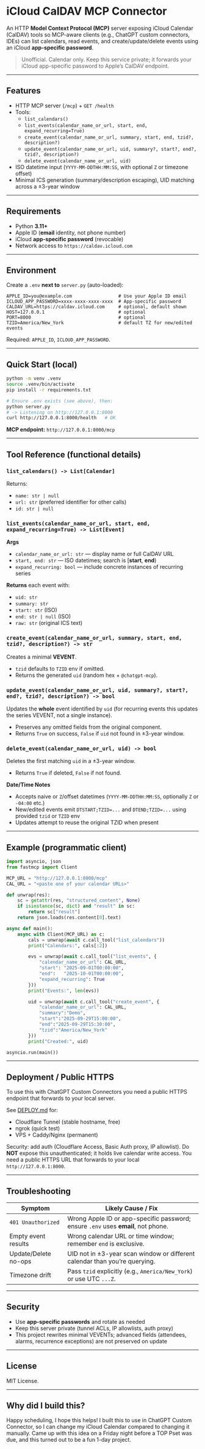 # iCloud CalDAV MCP Connector

An HTTP **Model Context Protocol (MCP)** server exposing iCloud Calendar (CalDAV) tools so MCP-aware clients (e.g., ChatGPT custom connectors, IDEs) can list calendars, read events, and create/update/delete events using an iCloud **app-specific password**.

> Unofficial. Calendar only. Keep this service private; it forwards your iCloud app-specific password to Apple’s CalDAV endpoint.

---

## Features

- HTTP MCP server (`/mcp`) + `GET /health`
- Tools:
  - `list_calendars()`
  - `list_events(calendar_name_or_url, start, end, expand_recurring=True)`
  - `create_event(calendar_name_or_url, summary, start, end, tzid?, description?)`
  - `update_event(calendar_name_or_url, uid, summary?, start?, end?, tzid?, description?)`
  - `delete_event(calendar_name_or_url, uid)`
- ISO datetime input (`YYYY-MM-DDTHH:MM:SS`, with optional `Z` or timezone offset)
- Minimal ICS generation (summary/description escaping), UID matching across a ±3-year window

---

## Requirements

- Python **3.11+**
- Apple ID (**email** identity, not phone number)
- iCloud **app-specific password** (revocable)
- Network access to `https://caldav.icloud.com`

---

## Environment

Create a `.env` **next to** `server.py` (auto-loaded):

```env
APPLE_ID=you@example.com                 # Use your Apple ID email
ICLOUD_APP_PASSWORD=xxxx-xxxx-xxxx-xxxx  # App-specific password
CALDAV_URL=https://caldav.icloud.com     # optional, default shown
HOST=127.0.0.1                           # optional
PORT=8000                                # optional
TZID=America/New_York                    # default TZ for new/edited events
````

Required: `APPLE_ID`, `ICLOUD_APP_PASSWORD`.

---

## Quick Start (local)

```bash
python -m venv .venv
source .venv/bin/activate
pip install -r requirements.txt

# Ensure .env exists (see above), then:
python server.py
# -> Listening on http://127.0.0.1:8000
curl http://127.0.0.1:8000/health   # OK
```

**MCP endpoint:** `http://127.0.0.1:8000/mcp`

---

## Tool Reference (functional details)

### `list_calendars() -> List[Calendar]`

Returns:

* `name: str | null`
* `url: str` (preferred identifier for other calls)
* `id: str | null`

### `list_events(calendar_name_or_url, start, end, expand_recurring=True) -> List[Event]`

**Args**

* `calendar_name_or_url: str` — display name or full CalDAV URL
* `start, end: str` — ISO datetimes; search is [**start**, **end**)
* `expand_recurring: bool` — include concrete instances of recurring series

**Returns** each event with:

* `uid: str`
* `summary: str`
* `start: str` (ISO)
* `end: str | null` (ISO)
* `raw: str` (original ICS text)

### `create_event(calendar_name_or_url, summary, start, end, tzid?, description?) -> str`

Creates a minimal **VEVENT**.

* `tzid` defaults to `TZID` env if omitted.
* Returns the generated `uid` (random hex + `@chatgpt-mcp`).

### `update_event(calendar_name_or_url, uid, summary?, start?, end?, tzid?, description?) -> bool`

Updates the **whole** event identified by `uid` (for recurring events this updates the series VEVENT, not a single instance).

* Preserves any omitted fields from the original component.
* Returns `True` on success, `False` if `uid` not found in ±3-year window.

### `delete_event(calendar_name_or_url, uid) -> bool`

Deletes the first matching `uid` in a ±3-year window.

* Returns `True` if deleted, `False` if not found.

**Date/Time Notes**

* Accepts naive or `Z`/offset datetimes (`YYYY-MM-DDTHH:MM:SS`, optionally `Z` or `-04:00` etc.)
* New/edited events emit `DTSTART;TZID=...` and `DTEND;TZID=...` using provided `tzid` or `TZID` env
* Updates attempt to reuse the original TZID when present

---

## Example (programmatic client)

```python
import asyncio, json
from fastmcp import Client

MCP_URL = "http://127.0.0.1:8000/mcp"
CAL_URL = "<paste one of your calendar URLs>"

def unwrap(res):
    sc = getattr(res, "structured_content", None)
    if isinstance(sc, dict) and "result" in sc:
        return sc["result"]
    return json.loads(res.content[0].text)

async def main():
    async with Client(MCP_URL) as c:
        cals = unwrap(await c.call_tool("list_calendars"))
        print("Calendars:", cals[:2])

        evs = unwrap(await c.call_tool("list_events", {
            "calendar_name_or_url": CAL_URL,
            "start": "2025-09-01T00:00:00",
            "end":   "2025-10-01T00:00:00",
            "expand_recurring": True
        }))
        print("Events:", len(evs))

        uid = unwrap(await c.call_tool("create_event", {
            "calendar_name_or_url": CAL_URL,
            "summary":"Demo",
            "start":"2025-09-29T15:00:00",
            "end":"2025-09-29T15:30:00",
            "tzid":"America/New_York"
        }))
        print("Created:", uid)

asyncio.run(main())
```

---

## Deployment / Public HTTPS

To use this with ChatGPT Custom Connectors you need a public HTTPS endpoint that forwards to your local server.

See [DEPLOY.md](./DEPLOY.md) for:

- Cloudflare Tunnel (stable hostname, free)
- ngrok (quick test)
- VPS + Caddy/Nginx (permanent)

Security: add auth (Cloudflare Access, Basic Auth proxy, IP allowlist). Do **NOT** expose this unauthenticated; it holds live calendar write access.
You need a public HTTPS URL that forwards to your local `http://127.0.0.1:8000`.

---

## Troubleshooting

| Symptom              | Likely Cause / Fix                                                                |
| -------------------- | --------------------------------------------------------------------------------- |
| `401 Unauthorized`   | Wrong Apple ID or app-specific password; ensure `.env` uses **email**, not phone. |
| Empty event results  | Wrong calendar URL or time window; remember `end` is exclusive.                   |
| Update/Delete no-ops | UID not in ±3-year scan window or different calendar than you’re querying.        |
| Timezone drift       | Pass `tzid` explicitly (e.g., `America/New_York`) or use UTC `...Z`.              |

---

## Security

* Use **app-specific passwords** and rotate as needed
* Keep this server private (tunnel ACLs, IP allowlists, auth proxy)
* This project rewrites minimal VEVENTs; advanced fields (attendees, alarms, recurrence exceptions) are not preserved on update

---

## License

MIT License.

---

## Why did I build this?

Happy scheduling, I hope this helps! I built this to use in ChatGPT Custom Connector, so I can change my iCloud Calendar compared to changing it manually. Came up with this idea on a Friday night before a TOP Pset was due, and this turned out to be a fun 1-day project.

